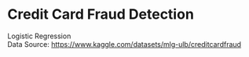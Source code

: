 # Credit Card Fraud Detection
Logistic Regression<br>
Data Source: https://www.kaggle.com/datasets/mlg-ulb/creditcardfraud
